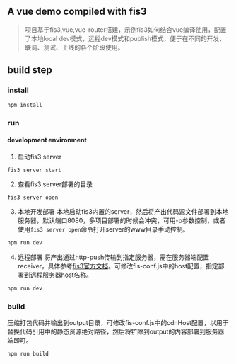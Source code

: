 ## A vue demo compiled with fis3
> 项目基于fis3,vue,vue-router搭建，示例fis3如何结合vue编译使用，配置了本地local dev模式，远程dev模式和publish模式，便于在不同的开发、联调、测试、上线的各个阶段使用。

## build step

### install
```sh
npm install

```
### run
#### development environment
1. 启动fis3 server
```sh
fis3 server start
```
2. 查看fis3 server部署的目录
```
fis3 server open
```
3. 本地开发部署
本地启动fis3内置的server，然后将产出代码源文件部署到本地服务器，默认端口8080，多项目部署的时候会冲突，可用-p参数控制，或者使用`fis3 server open`命令打开server的www目录手动控制。
```sh
npm run dev
```
4. 远程部署
将产出通过http-push传输到指定服务器，需在服务器端配置receiver，具体参考[fis3官方文档](http://fis.baidu.com/fis3/docs/beginning/debug.html#%E5%8F%91%E5%B8%83%E5%88%B0%E8%BF%9C%E7%AB%AF%E6%9C%BA%E5%99%A8)。可修改fis-conf.js中的host配置，指定部署到远程服务器host名称。
```sh
npm run dev
```

### build 
压缩打包代码并输出到output目录，可修改fis-conf.js中的cdnHost配置，以用于替换代码引用中的静态资源绝对路径，然后将铲除到output的内容部署到服务器端即可。
```
npm run build
```
